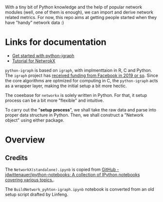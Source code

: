 With a tiny bit of Python knowledge and the help of popular network modules
(well, one of them is enough), we can import and derive network related
metrics. For now, this repo aims at getting people started when they have
"handy" network data :)


# Links for documentation
* [Get started with python-igraph](https://igraph.org/python/)
* [Tutorial for NetwrokX](https://networkx.org/documentation/stable/tutorial.html)

`python-igraph` is based on `igraph`, with implmenttaion in R, C and Python.
The `igraph` project has [received funding from Facebook in 2019 or
so](https://chanzuckerberg.com/eoss/proposals/providing-a-solid-foundation-for-network-analysis/).
Since the core algorithms are optmized for computing in C, the `python-igraph`
acts as a wrapper layer, making the initial setup a bit more hectic.

The coeebase for `networkx` is solely written in Python. For that, it setup
process can be a bit more "flexible" and intuitive.

To carry out the "**setup process**", we shall take the raw data and parse into
proper data structure in Python. Then, we shall construct a "Network object" using
either package.

# Overview


## Credits
The `NetworkX(standalone).ipynb` is copied from [GitHub - jdwittenauer/ipython-notebooks: A
collection of IPython notebooks covering various
topics.](https://github.com/jdwittenauer/ipython-notebooks).

The `BuildNetwork_pyhton-igraph.ipynb` notebook is converted from an old setup
script drafted by Linfeng.
